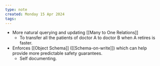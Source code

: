 ```yaml
---
type: note
created: Monday 15 Apr 2024
tags: 
---
```

- More natural querying and updating [[Many to One Relations]] 
	- To transfer all the patients of doctor A to doctor B when A retires is faster.
- Enforces [[Object Schema]] ([[Schema-on-write]]) which can help provide more predictable safety guarantees.
	- Self documenting.